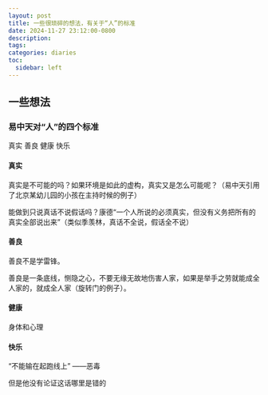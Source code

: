 ```yaml
---
layout: post
title: 一些很琐碎的想法，有关于“人”的标准
date: 2024-11-27 23:12:00-0800
description:
tags:
categories: diaries
toc:
  sidebar: left
---
```


## 一些想法

### 易中天对“人”的四个标准

真实 善良 健康 快乐

#### 真实

真实是不可能的吗？如果环境是如此的虚构，真实又是怎么可能呢？（易中天引用了北京某幼儿园的小孩在主持时候的例子）

能做到只说真话不说假话吗？康德“一个人所说的必须真实，但没有义务把所有的真实全部说出来”（类似季羡林，真话不全说，假话全不说）

#### 善良

善良不是学雷锋。

善良是一条底线，恻隐之心，不要无缘无故地伤害人家，如果是举手之劳就能成全人家的，就成全人家（旋转门的例子）。

#### 健康

身体和心理

#### 快乐

“不能输在起跑线上” ——恶毒

但是他没有论证这话哪里是错的